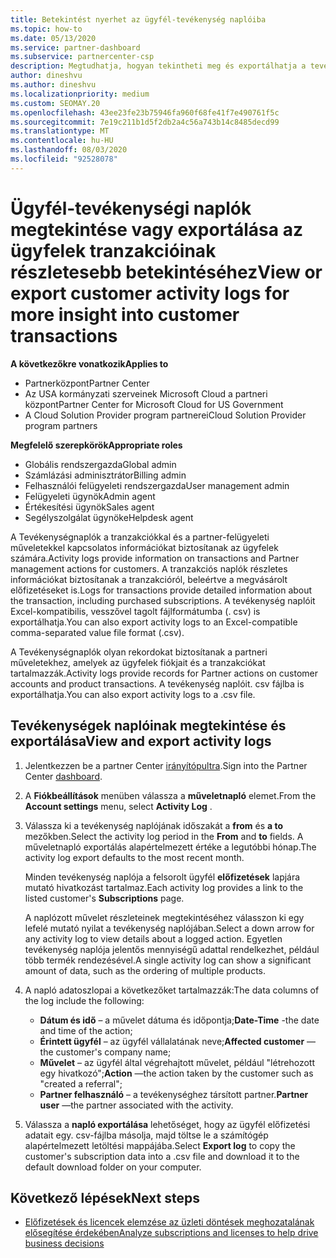 ```yaml
---
title: Betekintést nyerhet az ügyfél-tevékenység naplóiba
ms.topic: how-to
ms.date: 05/13/2020
ms.service: partner-dashboard
ms.subservice: partnercenter-csp
description: Megtudhatja, hogyan tekintheti meg és exportálhatja a tevékenység-naplókat, hogy betekintést kapjon az ügyfél-és az ügyfelekkel kapcsolatos partner-felügyeleti tevékenységekbe.
author: dineshvu
ms.author: dineshvu
ms.localizationpriority: medium
ms.custom: SEOMAY.20
ms.openlocfilehash: 43ee23fe23b75946fa960f68fe41f7e490761f5c
ms.sourcegitcommit: 7e19c211b1d5f2db2a4c56a743b14c8485decd99
ms.translationtype: MT
ms.contentlocale: hu-HU
ms.lasthandoff: 08/03/2020
ms.locfileid: "92528078"
---
```

# <a name="view-or-export-customer-activity-logs-for-more-insight-into-customer-transactions"></a><span data-ttu-id="f911b-103">Ügyfél-tevékenységi naplók megtekintése vagy exportálása az ügyfelek tranzakcióinak részletesebb betekintéséhez</span><span class="sxs-lookup"><span data-stu-id="f911b-103">View or export customer activity logs for more insight into customer transactions</span></span>

<span data-ttu-id="f911b-104">**A következőkre vonatkozik**</span><span class="sxs-lookup"><span data-stu-id="f911b-104">**Applies to**</span></span>

- <span data-ttu-id="f911b-105">Partnerközpont</span><span class="sxs-lookup"><span data-stu-id="f911b-105">Partner Center</span></span>
- <span data-ttu-id="f911b-106">Az USA kormányzati szerveinek Microsoft Cloud a partneri központ</span><span class="sxs-lookup"><span data-stu-id="f911b-106">Partner Center for Microsoft Cloud for US Government</span></span>
- <span data-ttu-id="f911b-107">A Cloud Solution Provider program partnerei</span><span class="sxs-lookup"><span data-stu-id="f911b-107">Cloud Solution Provider program partners</span></span>

<span data-ttu-id="f911b-108">**Megfelelő szerepkörök**</span><span class="sxs-lookup"><span data-stu-id="f911b-108">**Appropriate roles**</span></span>

- <span data-ttu-id="f911b-109">Globális rendszergazda</span><span class="sxs-lookup"><span data-stu-id="f911b-109">Global admin</span></span>
- <span data-ttu-id="f911b-110">Számlázási adminisztrátor</span><span class="sxs-lookup"><span data-stu-id="f911b-110">Billing admin</span></span>
- <span data-ttu-id="f911b-111">Felhasználói felügyeleti rendszergazda</span><span class="sxs-lookup"><span data-stu-id="f911b-111">User management admin</span></span>
- <span data-ttu-id="f911b-112">Felügyeleti ügynök</span><span class="sxs-lookup"><span data-stu-id="f911b-112">Admin agent</span></span>
- <span data-ttu-id="f911b-113">Értékesítési ügynök</span><span class="sxs-lookup"><span data-stu-id="f911b-113">Sales agent</span></span>
- <span data-ttu-id="f911b-114">Segélyszolgálat ügynöke</span><span class="sxs-lookup"><span data-stu-id="f911b-114">Helpdesk agent</span></span>

<span data-ttu-id="f911b-115">A Tevékenységnaplók a tranzakciókkal és a partner-felügyeleti műveletekkel kapcsolatos információkat biztosítanak az ügyfelek számára.</span><span class="sxs-lookup"><span data-stu-id="f911b-115">Activity logs provide information on transactions and Partner management actions for customers.</span></span> <span data-ttu-id="f911b-116">A tranzakciós naplók részletes információkat biztosítanak a tranzakcióról, beleértve a megvásárolt előfizetéseket is.</span><span class="sxs-lookup"><span data-stu-id="f911b-116">Logs for transactions provide detailed information about the transaction, including purchased subscriptions.</span></span> <span data-ttu-id="f911b-117">A tevékenység naplóit Excel-kompatibilis, vesszővel tagolt fájlformátumba (. csv) is exportálhatja.</span><span class="sxs-lookup"><span data-stu-id="f911b-117">You can also export activity logs to an Excel-compatible comma-separated value file format (.csv).</span></span>

<span data-ttu-id="f911b-118">A Tevékenységnaplók olyan rekordokat biztosítanak a partneri műveletekhez, amelyek az ügyfelek fiókjait és a tranzakciókat tartalmazzák.</span><span class="sxs-lookup"><span data-stu-id="f911b-118">Activity logs provide records for Partner actions on customer accounts and product transactions.</span></span> <span data-ttu-id="f911b-119">A tevékenység naplóit. csv fájlba is exportálhatja.</span><span class="sxs-lookup"><span data-stu-id="f911b-119">You can also export activity logs to a .csv file.</span></span>

## <a name="view-and-export-activity-logs"></a><span data-ttu-id="f911b-120">Tevékenységek naplóinak megtekintése és exportálása</span><span class="sxs-lookup"><span data-stu-id="f911b-120">View and export activity logs</span></span>

1. <span data-ttu-id="f911b-121">Jelentkezzen be a partner Center [irányítópultra](https://partner.microsoft.com/dashboard).</span><span class="sxs-lookup"><span data-stu-id="f911b-121">Sign into the Partner Center [dashboard](https://partner.microsoft.com/dashboard).</span></span>

2. <span data-ttu-id="f911b-122">A **Fiókbeállítások** menüben válassza a **műveletnapló** elemet.</span><span class="sxs-lookup"><span data-stu-id="f911b-122">From the **Account settings** menu, select **Activity Log** .</span></span>

3. <span data-ttu-id="f911b-123">Válassza ki a tevékenység naplójának időszakát a **from** és **a to** mezőkben.</span><span class="sxs-lookup"><span data-stu-id="f911b-123">Select the activity log period in the **From** and **to** fields.</span></span> <span data-ttu-id="f911b-124">A műveletnapló exportálás alapértelmezett értéke a legutóbbi hónap.</span><span class="sxs-lookup"><span data-stu-id="f911b-124">The activity log export defaults to the most recent month.</span></span>

   <span data-ttu-id="f911b-125">Minden tevékenység naplója a felsorolt ügyfél **előfizetések** lapjára mutató hivatkozást tartalmaz.</span><span class="sxs-lookup"><span data-stu-id="f911b-125">Each activity log provides a link to the listed customer's **Subscriptions** page.</span></span>

   <span data-ttu-id="f911b-126">A naplózott művelet részleteinek megtekintéséhez válasszon ki egy lefelé mutató nyilat a tevékenység naplójában.</span><span class="sxs-lookup"><span data-stu-id="f911b-126">Select a down arrow for any activity log to view details about a logged action.</span></span> <span data-ttu-id="f911b-127">Egyetlen tevékenység naplója jelentős mennyiségű adattal rendelkezhet, például több termék rendezésével.</span><span class="sxs-lookup"><span data-stu-id="f911b-127">A single activity log can show a significant amount of data, such as the ordering of multiple products.</span></span>

4. <span data-ttu-id="f911b-128">A napló adatoszlopai a következőket tartalmazzák:</span><span class="sxs-lookup"><span data-stu-id="f911b-128">The data columns of the log include the following:</span></span>
   - <span data-ttu-id="f911b-129">**Dátum és idő** – a művelet dátuma és időpontja;</span><span class="sxs-lookup"><span data-stu-id="f911b-129">**Date-Time** -the date and time of the action;</span></span>
   - <span data-ttu-id="f911b-130">**Érintett ügyfél** – az ügyfél vállalatának neve;</span><span class="sxs-lookup"><span data-stu-id="f911b-130">**Affected customer** —the customer's company name;</span></span>
   - <span data-ttu-id="f911b-131">**Művelet** – az ügyfél által végrehajtott művelet, például "létrehozott egy hivatkozó";</span><span class="sxs-lookup"><span data-stu-id="f911b-131">**Action** —the action taken by the customer such as "created a referral";</span></span>
   - <span data-ttu-id="f911b-132">**Partner felhasználó** – a tevékenységhez társított partner.</span><span class="sxs-lookup"><span data-stu-id="f911b-132">**Partner user** —the partner associated with the activity.</span></span>

5. <span data-ttu-id="f911b-133">Válassza a **napló exportálása** lehetőséget, hogy az ügyfél előfizetési adatait egy. csv-fájlba másolja, majd töltse le a számítógép alapértelmezett letöltési mappájába.</span><span class="sxs-lookup"><span data-stu-id="f911b-133">Select **Export log** to copy the customer's subscription data into a .csv file and download it to the default download folder on your computer.</span></span>

## <a name="next-steps"></a><span data-ttu-id="f911b-134">Következő lépések</span><span class="sxs-lookup"><span data-stu-id="f911b-134">Next steps</span></span>

- [<span data-ttu-id="f911b-135">Előfizetések és licencek elemzése az üzleti döntések meghozatalának elősegítése érdekében</span><span class="sxs-lookup"><span data-stu-id="f911b-135">Analyze subscriptions and licenses to help drive business decisions</span></span>](analyze-subscriptions-licenses.md)
